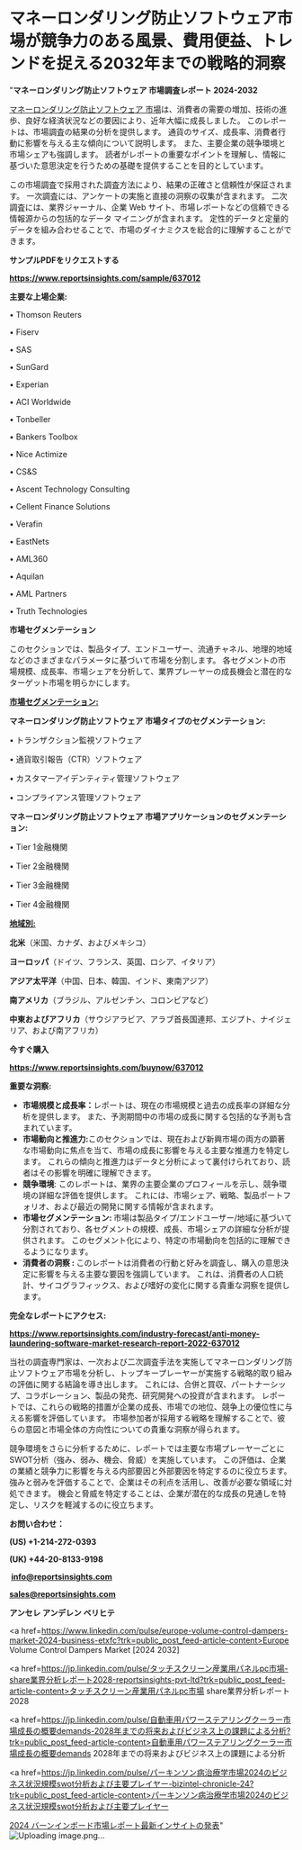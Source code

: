 # マネーロンダリング防止ソフトウェア市場が競争力のある風景、費用便益、トレンドを捉える2032年までの戦略的洞察

"<strong>マネーロンダリング防止ソフトウェア 市場調査レポート 2024-2032</strong>

<a href=https://www.reportsinsights.com/sample/637012>マネーロンダリング防止ソフトウェア 市場</a>は、消費者の需要の増加、技術の進歩、良好な経済状況などの要因により、近年大幅に成長しました。 このレポートは、市場調査の結果の分析を提供します。 通貨のサイズ、成長率、消費者行動に影響を与える主な傾向について説明します。 また、主要企業の競争環境と市場シェアも強調します。 読者がレポートの重要なポイントを理解し、情報に基づいた意思決定を行うための基礎を提供することを目的としています。

この市場調査で採用された調査方法により、結果の正確さと信頼性が保証されます。 一次調査には、アンケートの実施と直接の洞察の収集が含まれます。 二次調査には、業界ジャーナル、企業 Web サイト、市場レポートなどの信頼できる情報源からの包括的なデータ マイニングが含まれます。 定性的データと定量的データを組み合わせることで、市場のダイナミクスを総合的に理解することができます。

<strong><b>サンプルPDFをリクエストする</b></strong>

<a href=https://www.reportsinsights.com/sample/637012><strong><u>https://www.reportsinsights.com/sample/637012</u></strong></a>

<strong>主要な上場企業:</strong>

• Thomson Reuters

• Fiserv

• SAS

• SunGard

• Experian

• ACI Worldwide

• Tonbeller

• Bankers Toolbox

• Nice Actimize

• CS&S

• Ascent Technology Consulting

• Cellent Finance Solutions

• Verafin

• EastNets

• AML360

• Aquilan

• AML Partners

• Truth Technologies

<strong>市場セグメンテーション</strong>

このセクションでは、製品タイプ、エンドユーザー、流通チャネル、地理的地域などのさまざまなパラメータに基づいて市場を分割します。 各セグメントの市場規模、成長率、市場シェアを分析して、業界プレーヤーの成長機会と潜在的なターゲット市場を明らかにします。

<strong><u>市場セグメンテーション</u></strong><strong><u>:</u></strong>

<strong>マネーロンダリング防止ソフトウェア 市場タイプのセグメンテーション:</strong>

• トランザクション監視ソフトウェア

• 通貨取引報告（CTR）ソフトウェア

• カスタマーアイデンティティ管理ソフトウェア

• コンプライアンス管理ソフトウェア

<strong>マネーロンダリング防止ソフトウェア 市場アプリケーションのセグメンテーション:</strong>

• Tier 1金融機関

• Tier 2金融機関

• Tier 3金融機関

• Tier 4金融機関

<strong><u>地域別</u></strong><strong><u>:</u></strong>

<strong>北米</strong>（米国、カナダ、およびメキシコ）

<strong>ヨーロッパ</strong>（ドイツ、フランス、英国、ロシア、イタリア）

<strong>アジア太平洋</strong>（中国、日本、韓国、インド、東南アジア）

<strong>南アメリカ</strong>（ブラジル、アルゼンチン、コロンビアなど）

<strong>中東およびアフリカ</strong>（サウジアラビア、アラブ首長国連邦、エジプト、ナイジェリア、および南アフリカ）

<strong>今すぐ購入</strong>

<a href=https://www.reportsinsights.com/buynow/637012><strong><u>https://www.reportsinsights.com/buynow/637012</u></strong></a>

<strong>重要な洞察:</strong>
<ul>
  <li><strong>市場規模と成長率：</strong>レポートは、現在の市場規模と過去の成長率の詳細な分析を提供します。 また、予測期間中の市場の成長に関する包括的な予測も含まれています。</li>
  <li><strong>市場動向と推進力:</strong>このセクションでは、現在および新興市場の両方の顕著な市場動向に焦点を当て、市場の成長に影響を与える主要な推進力を特定します。 これらの傾向と推進力はデータと分析によって裏付けられており、読者はその影響を明確に理解できます。</li>
  <li><strong>競争環境</strong>: このレポートは、業界の主要企業のプロフィールを示し、競争環境の詳細な評価を提供します。 これには、市場シェア、戦略、製品ポートフォリオ、および最近の開発に関する情報が含まれます。</li>
  <li><strong>市場セグメンテーション: </strong>市場は製品タイプ/エンドユーザー/地域に基づいて分割されており、各セグメントの規模、成長、市場シェアの詳細な分析が提供されます。 このセグメント化により、特定の市場動向を包括的に理解できるようになります。</li>
  <li><strong>消費者の洞察 : </strong>このレポートは消費者の行動と好みを調査し、購入の意思決定に影響を与える主要な要因を強調しています。 これは、消費者の人口統計、サイコグラフィックス、および嗜好の変化に関する貴重な洞察を提供します。</li>
</ul>
<strong>完全なレポートにアクセス:</strong>

<a href=https://www.reportsinsights.com/industry-forecast/anti-money-laundering-software-market-research-report-2022-637012><strong><u><b>https://www.reportsinsights.com/industry-forecast/anti-money-laundering-software-market-research-report-2022-637012</b></u></strong></a>

当社の調査専門家は、一次および二次調査手法を実施してマネーロンダリング防止ソフトウェア市場を分析し、トップキープレーヤーが実施する戦略的取り組みの評価に関する結論を導き出します。 これには、合併と買収、パートナーシップ、コラボレーション、製品の発売、研究開発への投資が含まれます。 レポートでは、これらの戦略的措置が企業の成長、市場での地位、競争上の優位性に与える影響を評価しています。 市場参加者が採用する戦略を理解することで、彼らの意図と市場全体の方向性についての貴重な洞察が得られます。

競争環境をさらに分析するために、レポートでは主要な市場プレーヤーごとにSWOT分析（強み、弱み、機会、脅威）を実施しています。 この評価は、企業の業績と競争力に影響を与える内部要因と外部要因を特定するのに役立ちます。 強みと弱みを評価することで、企業はその利点を活用し、改善が必要な領域に対処できます。 機会と脅威を特定することは、企業が潜在的な成長の見通しを特定し、リスクを軽減するのに役立ちます。

<strong>お問い合わせ：</strong>

<strong>(US) +1-214-272-0393</strong>

<strong>(UK) +44-20-8133-9198</strong>

<strong> </strong><a href=info@reportsinsights.com><strong><u>info@reportsinsights.com</u></strong></a>

<a href=sales@reportsinsights.com><strong><u>sales@reportsinsights.com</u></strong></a>

<strong>アンセレ アンデレン ベリヒテ</strong>

<a href=https://www.linkedin.com/pulse/europe-volume-control-dampers-market-2024-business-etxfc?trk=public_post_feed-article-content>Europe Volume Control Dampers Market [2024 2032]</a>

<a href=https://jp.linkedin.com/pulse/タッチスクリーン産業用パネルpc市場-share業界分析レポート2028-reportsinsights-pvt-ltd?trk=public_post_feed-article-content>タッチスクリーン産業用パネルpc市場 share業界分析レポート2028</a>

<a href=https://jp.linkedin.com/pulse/自動車用パワーステアリングクーラー市場成長の概要demands-2028年までの将来およびビジネス上の課題による分析?trk=public_post_feed-article-content>自動車用パワーステアリングクーラー市場成長の概要demands 2028年までの将来およびビジネス上の課題による分析</a>

<a href=https://jp.linkedin.com/pulse/パーキンソン病治療学市場2024のビジネス状況規模swot分析および主要プレイヤー-bizintel-chronicle-24?trk=public_post_feed-article-content>パーキンソン病治療学市場2024のビジネス状況規模swot分析および主要プレイヤー</a>

<a href=https://www.linkedin.com/pulse/2024-バーンインボード市場レポート最新インサイトの発表-reports-insights-expert-ggkff/>2024 バーンインボード市場レポート最新インサイトの発表</a>"
![Uploading image.png…]()
